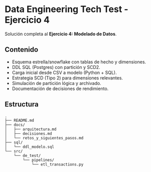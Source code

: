 # Data Engineering Tech Test - Ejercicio 4

Solución completa al **Ejercicio 4: Modelado de Datos**.

## Contenido
- Esquema estrella/snowflake con tablas de hecho y dimensiones.
- DDL SQL (Postgres) con partición y SCD2.
- Carga inicial desde CSV a modelo (Python + SQL).
- Estrategia SCD (Tipo 2) para dimensiones relevantes.
- Simulación de partición lógica y archivado.
- Documentación de decisiones de rendimiento.

## Estructura
```
.
├── README.md
├── docs/
│   ├── arquitectura.md
│   ├── decisiones.md
│   └── retos_y_siguientes_pasos.md
├── sql/
│   └── ddl_modelo.sql
└── src/
    └── de_test/
        └── pipelines/
            └── etl_transactions.py
```
